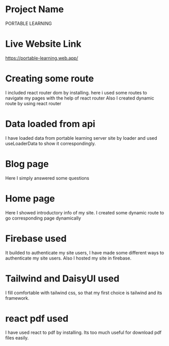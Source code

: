 # Project Name

PORTABLE LEARNING

# Live Website Link

https://portable-learning.web.app/
# Creating some route

I included react router dom by installing.
here i used some routes to navigate my pages with the help of react router
Also I created dynamic route by using react router

# Data loaded from api

I have loaded data from portable learning server site by loader and used useLoaderData to show it correspondingly.


# Blog page

Here I simply answered some questions

# Home page

Here I showed introductory info of my site. I created some dynamic route to go corresponding page dynamically

# Firebase used

It builded to authenticate my site users, I have made some different ways to authenticate my site users. Also I hosted my site in firebase.

# Tailwind and DaisyUI used
I fill comfortable with tailwind css, so that my first choice is tailwind and its framework.

# react pdf used
I have used react to pdf by installing. Its too much useful for download pdf files easily.